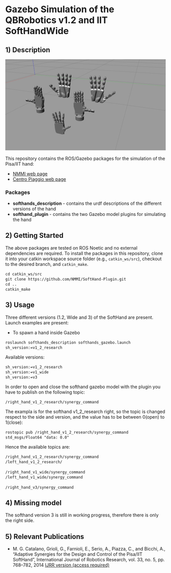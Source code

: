 # Gazebo Simulation of the QBRobotics v1.2 and IIT SoftHandWide

## 1) Description 

![SoftHand](https://github.com/IIT-SoftBots/SoftHand-Plugin/blob/master/images/soft-hand-gazebo.jpg)

This repository contains the ROS/Gazebo packages for the simulation of the Pisa/IIT hand:
* [NMMI web page](https://www.naturalmachinemotioninitiative.com/softhand)
* [Centro Piaggio web page](https://www.centropiaggio.unipi.it/pisaiit-softhand)

### Packages
* **softhands_description** - contains the urdf descriptions of the different versions of the hand
* **softhand_plugin** - contains the two Gazebo model plugins for simulating the hand

## 2) Getting Started

The above packages are tested on ROS Noetic and no external dependencies are required. To install the packages in this repository, clone it into your catkin workspace source folder (e.g., `catkin_ws/src`), checkout to the desired branch, and `catkin_make`.

```
cd catkin_ws/src
git clone https://github.com/NMMI/SoftHand-Plugin.git
cd ..
catkin_make
```

## 3) Usage

Three different versions (1.2, Wide and 3) of the SoftHand are present. Launch examples are present:


* To spawn a hand inside Gazebo
```
roslaunch softhands_description softhands_gazebo.launch sh_version:=v1_2_research
```

Available versions:
```
sh_version:=v1_2_research
sh_version:=v1_wide
sh_version:=v3
```

In order to open and close the softhand gazebo model with the plugin you have to publish on the following topic:
```
/right_hand_v1_2_research/synergy_command
```
The exampla is for the softhand v1_2_research right, so the topic is changed respect to the side and version, and the value has to be between 0(open) to 1(close):
```
rostopic pub /right_hand_v1_2_research/synergy_command std_msgs/Float64 "data: 0.0" 
```
Hence the available topics are:
```
/right_hand_v1_2_research/synergy_command
/left_hand_v1_2_research/

/right_hand_v1_wide/synergy_command
/left_hand_v1_wide/synergy_command

/right_hand_v3/synergy_command
```


## 4) Missing model
The softhand version 3 is still in working progress, therefore there is only the right side.

## 5) Relevant Publications

* M. G. Catalano, Grioli, G., Farnioli, E., Serio, A., Piazza, C., and Bicchi, A., “Adaptive Synergies for the Design and Control of the Pisa/IIT SoftHand”, International Journal of Robotics Research, vol. 33, no. 5, pp. 768–782, 2014 [IJRR version (access required)](http://ijr.sagepub.com/content/33/5/768.abstract)
